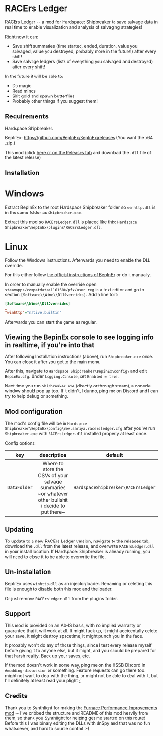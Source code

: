﻿# RACErs Ledger

RACErs Ledger -- a mod for Hardspace: Shipbreaker to save salvage data in real time to enable visualization and analysis of salvaging strategies!

Right now it can:
 - Save shift summaries (time started, ended, duration, value you salvaged, value you destroyed, probably more in the future!) after every shift!
 - Save salvage ledgers (lists of everything you salvaged and destroyed) after every shift!

 In the future it will be able to:
  - Do magic
  - Read minds
  - Shit gold and spawn butterflies
  - Probably other things if you suggest them!

## Requirements

Hardspace Shipbreaker.

BepInEx: https://github.com/BepInEx/BepInEx/releases (You want the x64 .zip.)

This mod (click [here or on the Releases tab](https://git.sariya.dev/sariya/racers-ledger/releases) and download the `.dll` file of the latest release)

## Installation

# Windows

Extract BepInEx to the root Hardspace Shipbreaker folder so `winhttp.dll` is in the same folder as `Shipbreaker.exe`.

Extract this mod so `RACErsLedger.dll` is placed like this: `Hardspace Shipbreaker\BepInEx\plugins\RACErsLedger.dll`.

# Linux

Follow the Windows instructions. Afterwards you need to enable the DLL override.

For this either follow [the official instructions of BepInEx](https://bepinex.github.io/bepinex_docs/master/articles/advanced/steam_interop.html?tabs=tabid-1#protonwine) or do it manually.

In order to manually enable the override open `steamapps/compatdata/1161580/pfx/user.reg` in a text editor and go to section `[Software\\Wine\\DllOverrides]`.
Add a line to it:

```ini
[Software\\Wine\\DllOverrides]
…
"winhttp"="native,builtin"
```

Afterwards you can start the game as regular.

## Viewing the BepinEx console to see logging info in realtime, if you're into that

After following Installation instructions (above), run `Shipbreaker.exe` once. You can close it after you get to the main menu.

After this, navigate to `Hardspace Shipbreaker\BepinEx\config\` and edit `BepinEx.cfg`. Under `Logging.Console`, set `Enabled = true`.

Next time you run `Shipbreaker.exe` (directly or through steam), a console window should pop up too. If it didn't, I dunno, ping me on Discord and I can try to help debug or something.

## Mod configuration
The mod's config file will be in `Hardspace Shipbreaker\BepInEx\config\dev.sariya.racersledger.cfg` after you've run `Shipbreaker.exe` with `RACErsLedger.dll` installed properly at least once. 

Config options:

|      key     |                                              description                                             | default                             |
|:------------:|:----------------------------------------------------------------------------------------------------:|-------------------------------------|
| `DataFolder` | Where to store the CSVs of your salvage summaries ~or whatever other bullshit i decide to put there~ | `HardspaceShipbreaker\RACErsLedger` |

## Updating

To update to a new RACErs Ledger version, navigate to [the releases tab](https://git.sariya.dev/sariya/racers-ledger/releases), download the `.dll` from the latest release, and overwrite `RACErsLedger.dll` in your install location.
If Hardspace: Shipbreaker is already running, you will need to close it to be able to overwrite the file.

## Un-installation

BepInEx uses `winhttp.dll` as an injector/loader. Renaming or deleting this file is enough to disable both this mod and the loader.

Or just remove `RACErsLedger.dll` from the plugins folder.

## Support

This mod is provided on an AS-IS basis, with no implied warranty or guarantee that it will work at all. It might fuck up, it might accidentally delete your save, it might destroy spacetime, it might punch you in the face. 

It probably won't do any of those things, since I test every release myself before giving it to anyone else, but it might, and you should be prepared for that harsh reality. Back up your saves, etc.

If the mod doesn't work in some way, ping me on the HSSB Discord in `#modding-discussion` or something. Feature requests can go there too. I might not want to deal with the thing, or might not be able to deal with it, but I'll 
definitely at least read your plight ;)

## Credits

Thank you to Synthlight for making the [Furnace Performance Improvements mod](https://github.com/Synthlight/Hardspace-Shipbreaker-Furnace-Performance-Improvement-Mod) -- 
I've cribbed the structure and README of this mod heavily from them, so thank you Synthlight for helping get me started on this route!
Before this I was binary editing the DLLs with dnSpy and that was no fun whatsoever, and hard to source control :-)
